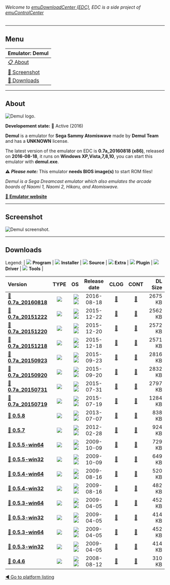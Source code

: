 ###### Welcome to [emuDownloadCenter (EDC)](https://github.com/PhoenixInteractiveNL/emuDownloadCenter/wiki/), EDC is a side project of [emuControlCenter](https://github.com/PhoenixInteractiveNL/emuControlCenter/wiki/)
***
## Menu
| **Emulator: Demul** |
|:---------|
| [:clipboard: About](#about) |
| [:sunrise: Screenshot](#screenshot) |
| [:floppy_disk: Downloads](#downloads) |
***
## About
![](https://github.com/PhoenixInteractiveNL/emuDownloadCenter/wiki/images_emulator/demul_logo_200.jpg "Demul logo.")

**Developement state:** :large_blue_circle: Active (2016)

**Demul** is a emulator for **Sega Sammy Atomiswave** made by **Demul Team** and has a **UNKNOWN** license.

The latest version of the emulator on EDC is **0.7a_20160818 (x86)**, released on **2016-08-18**, it runs on **Windows XP,Vista,7,8,10**, you can start this emulator with **demul.exe**.

:warning: _**Please note:**_ This emulator **needs BIOS image(s)** to start ROM files!

_Demul is a Sega Dreamcast emulator which also emulates the arcade boards of Naomi 1, Naomi 2, Hikaru, and Atomiswave._

[:link: **Emulator website**](http://demul.emulation64.com)
***
## Screenshot
![](https://raw.githubusercontent.com/PhoenixInteractiveNL/emuDownloadCenter/master/hooks/demul/emulator_screen_01.jpg "Demul screenshot.")
***
## Downloads
Legend:
| ![](https://raw.githubusercontent.com/wiki/PhoenixInteractiveNL/emuDownloadCenter/images_misc/icon_program_24.png) **Program** | 
![](https://raw.githubusercontent.com/wiki/PhoenixInteractiveNL/emuDownloadCenter/images_misc/icon_installer_24.png) **Installer** | 
![](https://raw.githubusercontent.com/wiki/PhoenixInteractiveNL/emuDownloadCenter/images_misc/icon_source_code_24.png) **Source** | 
![](https://raw.githubusercontent.com/wiki/PhoenixInteractiveNL/emuDownloadCenter/images_misc/icon_extra_24.png) **Extra** | 
![](https://raw.githubusercontent.com/wiki/PhoenixInteractiveNL/emuDownloadCenter/images_misc/icon_plugin_24.png) **Plugin** | 
![](https://raw.githubusercontent.com/wiki/PhoenixInteractiveNL/emuDownloadCenter/images_misc/icon_driver_24.png) **Driver** | 
![](https://raw.githubusercontent.com/wiki/PhoenixInteractiveNL/emuDownloadCenter/images_misc/icon_tool_24.png) **Tools** | 
 
| Version | TYPE | OS | Release date | CLOG | CONT | DL Size |
|:--------|:----:|---:|:------------:|:----:|:----:|--------:|
| [:floppy_disk: **0.7a_20160818**](https://github.com/PhoenixInteractiveNL/edc-repo0002/raw/master/demul/0.7a_20160818.7z) | ![](https://raw.githubusercontent.com/wiki/PhoenixInteractiveNL/emuDownloadCenter/images_misc/icon_program_24.png) | ![](https://raw.githubusercontent.com/wiki/PhoenixInteractiveNL/emuDownloadCenter/images_misc/logo_windows_24.png)![](https://raw.githubusercontent.com/wiki/PhoenixInteractiveNL/emuDownloadCenter/images_misc/icon_32-bit_24.png) | 2016-08-18 | [:page_facing_up:](https://github.com/PhoenixInteractiveNL/edc-repo0002/blob/master/demul/0.7a_20160818_changelog.txt) | [:mag_right:](https://github.com/PhoenixInteractiveNL/edc-repo0002/blob/master/demul/0.7a_20160818_contents.txt) | 2675 KB |
| [:floppy_disk: **0.7a_20151222**](https://github.com/PhoenixInteractiveNL/edc-repo0002/raw/master/demul/0.7a_20151222.7z) | ![](https://raw.githubusercontent.com/wiki/PhoenixInteractiveNL/emuDownloadCenter/images_misc/icon_program_24.png) | ![](https://raw.githubusercontent.com/wiki/PhoenixInteractiveNL/emuDownloadCenter/images_misc/logo_windows_24.png)![](https://raw.githubusercontent.com/wiki/PhoenixInteractiveNL/emuDownloadCenter/images_misc/icon_32-bit_24.png) | 2015-12-22 | [:page_facing_up:](https://github.com/PhoenixInteractiveNL/edc-repo0002/blob/master/demul/0.7a_20151222_changelog.txt) | [:mag_right:](https://github.com/PhoenixInteractiveNL/edc-repo0002/blob/master/demul/0.7a_20151222_contents.txt) | 2562 KB |
| [:floppy_disk: **0.7a_20151220**](https://github.com/PhoenixInteractiveNL/edc-repo0002/raw/master/demul/0.7a_20151220.7z) | ![](https://raw.githubusercontent.com/wiki/PhoenixInteractiveNL/emuDownloadCenter/images_misc/icon_program_24.png) | ![](https://raw.githubusercontent.com/wiki/PhoenixInteractiveNL/emuDownloadCenter/images_misc/logo_windows_24.png)![](https://raw.githubusercontent.com/wiki/PhoenixInteractiveNL/emuDownloadCenter/images_misc/icon_32-bit_24.png) | 2015-12-20 | [:page_facing_up:](https://github.com/PhoenixInteractiveNL/edc-repo0002/blob/master/demul/0.7a_20151220_changelog.txt) | [:mag_right:](https://github.com/PhoenixInteractiveNL/edc-repo0002/blob/master/demul/0.7a_20151220_contents.txt) | 2572 KB |
| [:floppy_disk: **0.7a_20151218**](https://github.com/PhoenixInteractiveNL/edc-repo0002/raw/master/demul/0.7a_20151218.7z) | ![](https://raw.githubusercontent.com/wiki/PhoenixInteractiveNL/emuDownloadCenter/images_misc/icon_program_24.png) | ![](https://raw.githubusercontent.com/wiki/PhoenixInteractiveNL/emuDownloadCenter/images_misc/logo_windows_24.png)![](https://raw.githubusercontent.com/wiki/PhoenixInteractiveNL/emuDownloadCenter/images_misc/icon_32-bit_24.png) | 2015-12-18 | [:page_facing_up:](https://github.com/PhoenixInteractiveNL/edc-repo0002/blob/master/demul/0.7a_20151218_changelog.txt) | [:mag_right:](https://github.com/PhoenixInteractiveNL/edc-repo0002/blob/master/demul/0.7a_20151218_contents.txt) | 2571 KB |
| [:floppy_disk: **0.7a_20150923**](https://github.com/PhoenixInteractiveNL/edc-repo0002/raw/master/demul/0.7a_20150923.7z) | ![](https://raw.githubusercontent.com/wiki/PhoenixInteractiveNL/emuDownloadCenter/images_misc/icon_program_24.png) | ![](https://raw.githubusercontent.com/wiki/PhoenixInteractiveNL/emuDownloadCenter/images_misc/logo_windows_24.png)![](https://raw.githubusercontent.com/wiki/PhoenixInteractiveNL/emuDownloadCenter/images_misc/icon_32-bit_24.png) | 2015-09-23 | [:page_facing_up:](https://github.com/PhoenixInteractiveNL/edc-repo0002/blob/master/demul/0.7a_20150923_changelog.txt) | [:mag_right:](https://github.com/PhoenixInteractiveNL/edc-repo0002/blob/master/demul/0.7a_20150923_contents.txt) | 2816 KB |
| [:floppy_disk: **0.7a_20150920**](https://github.com/PhoenixInteractiveNL/edc-repo0002/raw/master/demul/0.7a_20150920.7z) | ![](https://raw.githubusercontent.com/wiki/PhoenixInteractiveNL/emuDownloadCenter/images_misc/icon_program_24.png) | ![](https://raw.githubusercontent.com/wiki/PhoenixInteractiveNL/emuDownloadCenter/images_misc/logo_windows_24.png)![](https://raw.githubusercontent.com/wiki/PhoenixInteractiveNL/emuDownloadCenter/images_misc/icon_32-bit_24.png) | 2015-09-20 | [:page_facing_up:](https://github.com/PhoenixInteractiveNL/edc-repo0002/blob/master/demul/0.7a_20150920_changelog.txt) | [:mag_right:](https://github.com/PhoenixInteractiveNL/edc-repo0002/blob/master/demul/0.7a_20150920_contents.txt) | 2832 KB |
| [:floppy_disk: **0.7a_20150731**](https://github.com/PhoenixInteractiveNL/edc-repo0002/raw/master/demul/0.7a_20150731.7z) | ![](https://raw.githubusercontent.com/wiki/PhoenixInteractiveNL/emuDownloadCenter/images_misc/icon_program_24.png) | ![](https://raw.githubusercontent.com/wiki/PhoenixInteractiveNL/emuDownloadCenter/images_misc/logo_windows_24.png)![](https://raw.githubusercontent.com/wiki/PhoenixInteractiveNL/emuDownloadCenter/images_misc/icon_32-bit_24.png) | 2015-07-31 | [:page_facing_up:](https://github.com/PhoenixInteractiveNL/edc-repo0002/blob/master/demul/0.7a_20150731_changelog.txt) | [:mag_right:](https://github.com/PhoenixInteractiveNL/edc-repo0002/blob/master/demul/0.7a_20150731_contents.txt) | 2797 KB |
| [:floppy_disk: **0.7a_20150719**](https://github.com/PhoenixInteractiveNL/edc-repo0002/raw/master/demul/0.7a_20150719.7z) | ![](https://raw.githubusercontent.com/wiki/PhoenixInteractiveNL/emuDownloadCenter/images_misc/icon_program_24.png) | ![](https://raw.githubusercontent.com/wiki/PhoenixInteractiveNL/emuDownloadCenter/images_misc/logo_windows_24.png)![](https://raw.githubusercontent.com/wiki/PhoenixInteractiveNL/emuDownloadCenter/images_misc/icon_32-bit_24.png) | 2015-07-19 | [:page_facing_up:](https://github.com/PhoenixInteractiveNL/edc-repo0002/blob/master/demul/0.7a_20150719_changelog.txt) | [:mag_right:](https://github.com/PhoenixInteractiveNL/edc-repo0002/blob/master/demul/0.7a_20150719_contents.txt) | 1284 KB |
| [:floppy_disk: **0.5.8**](https://github.com/PhoenixInteractiveNL/edc-repo0002/raw/master/demul/0.5.8.7z) | ![](https://raw.githubusercontent.com/wiki/PhoenixInteractiveNL/emuDownloadCenter/images_misc/icon_program_24.png) | ![](https://raw.githubusercontent.com/wiki/PhoenixInteractiveNL/emuDownloadCenter/images_misc/logo_windows_24.png)![](https://raw.githubusercontent.com/wiki/PhoenixInteractiveNL/emuDownloadCenter/images_misc/icon_32-bit_24.png) | 2013-07-07 | [:page_facing_up:](https://github.com/PhoenixInteractiveNL/edc-repo0002/blob/master/demul/0.5.8_changelog.txt) | [:mag_right:](https://github.com/PhoenixInteractiveNL/edc-repo0002/blob/master/demul/0.5.8_contents.txt) | 838 KB |
| [:floppy_disk: **0.5.7**](https://github.com/PhoenixInteractiveNL/edc-repo0002/raw/master/demul/0.5.7.7z) | ![](https://raw.githubusercontent.com/wiki/PhoenixInteractiveNL/emuDownloadCenter/images_misc/icon_program_24.png) | ![](https://raw.githubusercontent.com/wiki/PhoenixInteractiveNL/emuDownloadCenter/images_misc/logo_windows_24.png)![](https://raw.githubusercontent.com/wiki/PhoenixInteractiveNL/emuDownloadCenter/images_misc/icon_32-bit_24.png) | 2012-02-28 | [:page_facing_up:](https://github.com/PhoenixInteractiveNL/edc-repo0002/blob/master/demul/0.5.7_changelog.txt) | [:mag_right:](https://github.com/PhoenixInteractiveNL/edc-repo0002/blob/master/demul/0.5.7_contents.txt) | 924 KB |
| [:floppy_disk: **0.5.5-win64**](https://github.com/PhoenixInteractiveNL/edc-repo0002/raw/master/demul/0.5.5-win64.7z) | ![](https://raw.githubusercontent.com/wiki/PhoenixInteractiveNL/emuDownloadCenter/images_misc/icon_program_24.png) | ![](https://raw.githubusercontent.com/wiki/PhoenixInteractiveNL/emuDownloadCenter/images_misc/logo_windows_24.png)![](https://raw.githubusercontent.com/wiki/PhoenixInteractiveNL/emuDownloadCenter/images_misc/icon_64-bit_24.png) | 2009-10-09 | [:page_facing_up:](https://github.com/PhoenixInteractiveNL/edc-repo0002/blob/master/demul/0.5.5-win64_changelog.txt) | [:mag_right:](https://github.com/PhoenixInteractiveNL/edc-repo0002/blob/master/demul/0.5.5-win64_contents.txt) | 729 KB |
| [:floppy_disk: **0.5.5-win32**](https://github.com/PhoenixInteractiveNL/edc-repo0002/raw/master/demul/0.5.5-win32.7z) | ![](https://raw.githubusercontent.com/wiki/PhoenixInteractiveNL/emuDownloadCenter/images_misc/icon_program_24.png) | ![](https://raw.githubusercontent.com/wiki/PhoenixInteractiveNL/emuDownloadCenter/images_misc/logo_windows_24.png)![](https://raw.githubusercontent.com/wiki/PhoenixInteractiveNL/emuDownloadCenter/images_misc/icon_32-bit_24.png) | 2009-10-09 | [:page_facing_up:](https://github.com/PhoenixInteractiveNL/edc-repo0002/blob/master/demul/0.5.5-win32_changelog.txt) | [:mag_right:](https://github.com/PhoenixInteractiveNL/edc-repo0002/blob/master/demul/0.5.5-win32_contents.txt) | 649 KB |
| [:floppy_disk: **0.5.4-win64**](https://github.com/PhoenixInteractiveNL/edc-repo0002/raw/master/demul/0.5.4-win64.7z) | ![](https://raw.githubusercontent.com/wiki/PhoenixInteractiveNL/emuDownloadCenter/images_misc/icon_program_24.png) | ![](https://raw.githubusercontent.com/wiki/PhoenixInteractiveNL/emuDownloadCenter/images_misc/logo_windows_24.png)![](https://raw.githubusercontent.com/wiki/PhoenixInteractiveNL/emuDownloadCenter/images_misc/icon_64-bit_24.png) | 2009-08-16 | [:page_facing_up:](https://github.com/PhoenixInteractiveNL/edc-repo0002/blob/master/demul/0.5.4-win64_changelog.txt) | [:mag_right:](https://github.com/PhoenixInteractiveNL/edc-repo0002/blob/master/demul/0.5.4-win64_contents.txt) | 520 KB |
| [:floppy_disk: **0.5.4-win32**](https://github.com/PhoenixInteractiveNL/edc-repo0002/raw/master/demul/0.5.4-win32.7z) | ![](https://raw.githubusercontent.com/wiki/PhoenixInteractiveNL/emuDownloadCenter/images_misc/icon_program_24.png) | ![](https://raw.githubusercontent.com/wiki/PhoenixInteractiveNL/emuDownloadCenter/images_misc/logo_windows_24.png)![](https://raw.githubusercontent.com/wiki/PhoenixInteractiveNL/emuDownloadCenter/images_misc/icon_32-bit_24.png) | 2009-08-16 | [:page_facing_up:](https://github.com/PhoenixInteractiveNL/edc-repo0002/blob/master/demul/0.5.4-win32_changelog.txt) | [:mag_right:](https://github.com/PhoenixInteractiveNL/edc-repo0002/blob/master/demul/0.5.4-win32_contents.txt) | 482 KB |
| [:floppy_disk: **0.5.3-win64**](https://github.com/PhoenixInteractiveNL/edc-repo0002/raw/master/demul/0.5.3-win64.7z) | ![](https://raw.githubusercontent.com/wiki/PhoenixInteractiveNL/emuDownloadCenter/images_misc/icon_program_24.png) | ![](https://raw.githubusercontent.com/wiki/PhoenixInteractiveNL/emuDownloadCenter/images_misc/logo_windows_24.png)![](https://raw.githubusercontent.com/wiki/PhoenixInteractiveNL/emuDownloadCenter/images_misc/icon_64-bit_24.png) | 2009-04-05 | [:page_facing_up:](https://github.com/PhoenixInteractiveNL/edc-repo0002/blob/master/demul/0.5.3-win64_changelog.txt) | [:mag_right:](https://github.com/PhoenixInteractiveNL/edc-repo0002/blob/master/demul/0.5.3-win64_contents.txt) | 452 KB |
| [:floppy_disk: **0.5.3-win32**](https://github.com/PhoenixInteractiveNL/edc-repo0002/raw/master/demul/0.5.3-win32.7z) | ![](https://raw.githubusercontent.com/wiki/PhoenixInteractiveNL/emuDownloadCenter/images_misc/icon_program_24.png) | ![](https://raw.githubusercontent.com/wiki/PhoenixInteractiveNL/emuDownloadCenter/images_misc/logo_windows_24.png)![](https://raw.githubusercontent.com/wiki/PhoenixInteractiveNL/emuDownloadCenter/images_misc/icon_32-bit_24.png) | 2009-04-05 | [:page_facing_up:](https://github.com/PhoenixInteractiveNL/edc-repo0002/blob/master/demul/0.5.3-win32_changelog.txt) | [:mag_right:](https://github.com/PhoenixInteractiveNL/edc-repo0002/blob/master/demul/0.5.3-win32_contents.txt) | 414 KB |
| [:floppy_disk: **0.5.3-win64**](https://github.com/PhoenixInteractiveNL/edc-repo0002/raw/master/demul/0.5.3-win64.7z) | ![](https://raw.githubusercontent.com/wiki/PhoenixInteractiveNL/emuDownloadCenter/images_misc/icon_program_24.png) | ![](https://raw.githubusercontent.com/wiki/PhoenixInteractiveNL/emuDownloadCenter/images_misc/logo_windows_24.png)![](https://raw.githubusercontent.com/wiki/PhoenixInteractiveNL/emuDownloadCenter/images_misc/icon_64-bit_24.png) | 2009-04-05 | [:page_facing_up:](https://github.com/PhoenixInteractiveNL/edc-repo0002/blob/master/demul/0.5.3-win64_changelog.txt) | [:mag_right:](https://github.com/PhoenixInteractiveNL/edc-repo0002/blob/master/demul/0.5.3-win64_contents.txt) | 452 KB |
| [:floppy_disk: **0.5.3-win32**](https://github.com/PhoenixInteractiveNL/edc-repo0002/raw/master/demul/0.5.3-win32.7z) | ![](https://raw.githubusercontent.com/wiki/PhoenixInteractiveNL/emuDownloadCenter/images_misc/icon_program_24.png) | ![](https://raw.githubusercontent.com/wiki/PhoenixInteractiveNL/emuDownloadCenter/images_misc/logo_windows_24.png)![](https://raw.githubusercontent.com/wiki/PhoenixInteractiveNL/emuDownloadCenter/images_misc/icon_32-bit_24.png) | 2009-04-05 | [:page_facing_up:](https://github.com/PhoenixInteractiveNL/edc-repo0002/blob/master/demul/0.5.3-win32_changelog.txt) | [:mag_right:](https://github.com/PhoenixInteractiveNL/edc-repo0002/blob/master/demul/0.5.3-win32_contents.txt) | 414 KB |
| [:floppy_disk: **0.4.6**](https://github.com/PhoenixInteractiveNL/edc-repo0002/raw/master/demul/0.4.6.7z) | ![](https://raw.githubusercontent.com/wiki/PhoenixInteractiveNL/emuDownloadCenter/images_misc/icon_program_24.png) | ![](https://raw.githubusercontent.com/wiki/PhoenixInteractiveNL/emuDownloadCenter/images_misc/logo_windows_24.png)![](https://raw.githubusercontent.com/wiki/PhoenixInteractiveNL/emuDownloadCenter/images_misc/icon_32-bit_24.png) | 2008-08-12 | [:page_facing_up:](https://github.com/PhoenixInteractiveNL/edc-repo0002/blob/master/demul/0.4.6_changelog.txt) | [:mag_right:](https://github.com/PhoenixInteractiveNL/edc-repo0002/blob/master/demul/0.4.6_contents.txt) | 310 KB |

[:arrow_backward: Go to platform listing](https://github.com/PhoenixInteractiveNL/emuDownloadCenter/wiki/EDC-Platform-List)
